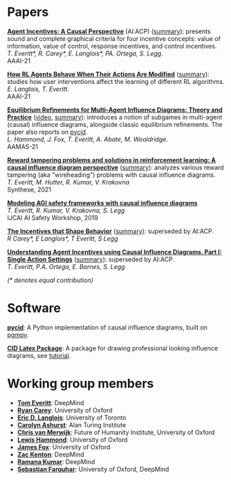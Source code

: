 
# Papers
**[Agent Incentives: A Causal Perspective](https://arxiv.org/abs/2102.01685)** (AI:ACP) ([summary](https://deepmindsafetyresearch.medium.com/progress-on-causal-influence-diagrams-a7a32180b0d1#b09d)): presents sound and complete graphical criteria for four incentive concepts: value of information, value of control, response incentives, and control incentives.  
*T. Everitt\*, R. Carey\*, E. Langlois\*, PA. Ortega, S. Legg*.  
AAAI-21

**[How RL Agents Behave When Their Actions Are Modified](https://arxiv.org/abs/2102.07716)** ([summary](https://deepmindsafetyresearch.medium.com/progress-on-causal-influence-diagrams-a7a32180b0d1#3a5e)): studies how user interventions affect the learning of different RL algorithms.  
*E. Langlois, T. Everitt*.  
AAAI-21  

**[Equilibrium Refinements for Multi-Agent Influence Diagrams: Theory and Practice](https://arxiv.org/abs/2102.05008)** ([video](https://slideslive.com/38954945/equilibrium-refinements-for-multiagent-influence-diagrams-theory-and-practice), [summary](https://deepmindsafetyresearch.medium.com/progress-on-causal-influence-diagrams-a7a32180b0d1#0e30)): introduces a notion of subgames in multi-agent (causal) influence diagrams, alongside classic equilibrium refinements. The paper also reports on [pycid](https://github.com/causalincentives/pycid).  
*L. Hammond, J. Fox, T. Everitt, A. Abate, M. Wooldridge*.  
AAMAS-21  

**[Reward tampering problems and solutions in reinforcement learning: A causal influence diagram perspective](https://arxiv.org/abs/1908.04734)** ([summary](https://medium.com/@deepmindsafetyresearch/designing-agent-incentives-to-avoid-reward-tampering-4380c1bb6cd)): analyzes various reward tampering (aka "wireheading") problems with causal influence diagrams.  
*T. Everitt, M. Hutter, R. Kumar, V. Krakovna*  
Synthese, 2021

**[Modeling AGI safety frameworks with causal influence diagrams](https://arxiv.org/abs/1906.08663)**  
*T. Everitt, R. Kumar, V. Krakovna, S. Legg*  
IJCAI AI Safety Workshop, 2019

**[The Incentives that Shape Behavior](https://arxiv.org/abs/2001.07118)** ([summary](https://towardsdatascience.com/new-paper-the-incentives-that-shape-behaviour-d6d8bb77d2e4)): superseded by AI:ACP.  
*R Carey\*, E Langlois\*, T Everitt, S Legg*

**[Understanding Agent Incentives using Causal Influence Diagrams. Part I: Single Action Settings](https://arxiv.org/abs/1902.09980)** ([summary](https://medium.com/@deepmindsafetyresearch/understanding-agent-incentives-with-causal-influence-diagrams-7262c2512486)): superseded by AI:ACP.  
*T. Everitt, P.A. Ortega, E. Barnes, S. Legg*

*(\* denotes equal contribution)*


# Software

**[pycid](https://github.com/causalincentives/pycid)**: A Python implementation of causal influence diagrams, built on [pgmpy](https://pgmpy.org/).

**[CID Latex Package](https://github.com/causalincentives/cid-latex)**: A package for drawing professional looking influence diagrams, see [tutorial](https://causalincentives.github.io/cid-latex/CausalInfluenceDiagramLatexTutorial.html).



# Working group members

* **[Tom Everitt](https://www.tomeveritt.se/)**: DeepMind
* **[Ryan Carey](https://www.fhi.ox.ac.uk/team/ryan-carey/)**: University of Oxford
* **[Eric D. Langlois](https://www.linkedin.com/in/edtsft/?ppe=1)**: University of Toronto
* **[Carolyn Ashurst](https://www.fhi.ox.ac.uk/team/carolyn-ashurst/)**: Alan Turing Institute
* **[Chris van Merwijk](https://www.fhi.ox.ac.uk/team/chris-van-merwijk/)**: Future of Humanity Institute, University of Oxford
* **[Lewis Hammond](http://www.cs.ox.ac.uk/people/lewis.hammond/)**: University of Oxford
* **[James Fox](http://www.cs.ox.ac.uk/people/james.fox/)**: University of Oxford
* **[Zac Kenton](https://zackenton.github.io/)**: DeepMind
* **[Ramana Kumar](https://scholar.google.co.uk/citations?user=OyX1-qYAAAAJ&hl=en)**: DeepMind
* **[Sebastian Farquhar](https://sebastianfarquhar.com/)**: University of Oxford, DeepMind
